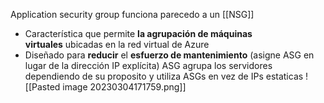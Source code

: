 Application security group funciona parecedo a un [[NSG]]
-   Característica que permite **la agrupación de máquinas virtuales** ubicadas en la red virtual de Azure
-   Diseñado para **reducir** el **esfuerzo de mantenimiento** (asigne ASG en lugar de la dirección IP explícita)
ASG agrupa los servidores dependiendo de su proposito y utiliza ASGs en vez de IPs estaticas
![[Pasted image 20230304171759.png]]